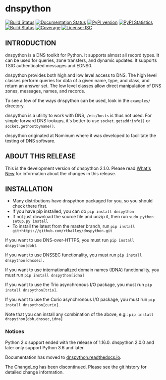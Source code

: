 # dnspython

[![Build Status](https://travis-ci.org/rthalley/dnspython.svg?branch=master)](https://travis-ci.org/rthalley/dnspython)
[![Documentation Status](https://readthedocs.org/projects/dnspython/badge/?version=latest)](https://dnspython.readthedocs.io/en/latest/?badge=latest)
[![PyPI version](https://badge.fury.io/py/dnspython.svg)](https://badge.fury.io/py/dnspython)
[![PyPI Statistics](https://img.shields.io/pypi/dm/dnspython.svg)](https://pypistats.org/packages/dnspython)
[![Build Status](https://dev.azure.com/halley0415/halley/_apis/build/status/rthalley.dnspython?branchName=master)](https://dev.azure.com/halley0415/halley/_build/latest?definitionId=1&branchName=master)
[![Coverage](https://codecov.io/github/rthalley/dnspython/coverage.svg?branch=master)](https://codecov.io/gh/rthalley/dnspython)
[![License: ISC](https://img.shields.io/badge/License-ISC-brightgreen.svg)](https://opensource.org/licenses/ISC)

## INTRODUCTION

dnspython is a DNS toolkit for Python. It supports almost all record types. It
can be used for queries, zone transfers, and dynamic updates. It supports TSIG
authenticated messages and EDNS0.

dnspython provides both high and low level access to DNS. The high level classes
perform queries for data of a given name, type, and class, and return an answer
set. The low level classes allow direct manipulation of DNS zones, messages,
names, and records.

To see a few of the ways dnspython can be used, look in the `examples/`
directory.

dnspython is a utility to work with DNS, `/etc/hosts` is thus not used. For
simple forward DNS lookups, it's better to use `socket.getaddrinfo()` or
`socket.gethostbyname()`.

dnspython originated at Nominum where it was developed
to facilitate the testing of DNS software.

## ABOUT THIS RELEASE

This is the development version of dnspython 2.1.0.
Please read
[What's New](https://dnspython.readthedocs.io/en/latest/whatsnew.html) for
information about the changes in this release.

## INSTALLATION

* Many distributions have dnspython packaged for you, so you should
  check there first.
* If you have pip installed, you can do `pip install dnspython`
* If not just download the source file and unzip it, then run
  `sudo python setup.py install`
* To install the latest from the master branch, run `pip install git+https://github.com/rthalley/dnspython.git`

If you want to use DNS-over-HTTPS, you must run
`pip install dnspython[doh]`.

If you want to use DNSSEC functionality, you must run
`pip install dnspython[dnssec]`.

If you want to use internationalized domain names (IDNA)
functionality, you must run
`pip install dnspython[idna]`

If you want to use the Trio asynchronous I/O package, you must run
`pip install dnspython[trio]`.

If you want to use the Curio asynchronous I/O package, you must run
`pip install dnspython[curio]`.

Note that you can install any combination of the above, e.g.:
`pip install dnspython[doh,dnssec,idna]`

### Notices

Python 2.x support ended with the release of 1.16.0.  dnspython 2.0.0 and
later only support Python 3.6 and later.

Documentation has moved to
[dnspython.readthedocs.io](https://dnspython.readthedocs.io).

The ChangeLog has been discontinued.  Please see the git history for detailed
change information.
